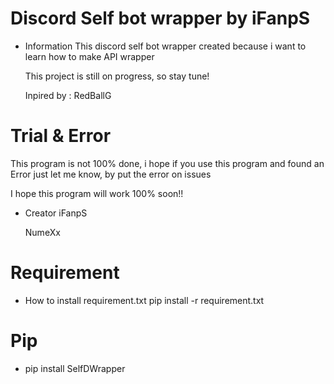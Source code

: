 # Discord Self bot wrapper by iFanpS
- Information
    This discord self bot wrapper created because i want to learn how to make API wrapper

    This project is still on progress, so stay tune!
    
    Inpired by : RedBallG

# Trial & Error
This program is not 100% done, i hope if you use this program and found an Error just let me know, by put the error on issues

I hope this program will work 100% soon!!

- Creator 
    iFanpS
    
    NumeXx

# Requirement
- How to install requirement.txt
    pip install -r requirement.txt
 
# Pip
- pip install SelfDWrapper
